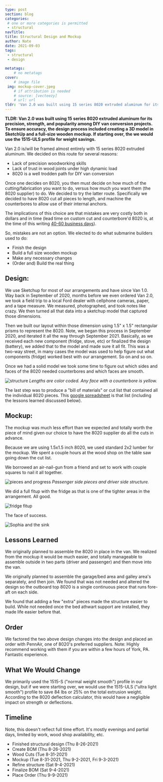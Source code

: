 ```yaml
---
type: post
section: blog
categories: 
 # one or more categories is permitted
 - structural
navTitle: 
title: Structural Design and Mockup
author: Nate
date: 2021-09-03
tags:
 - structural
 - design
 
metatags:
	# no metatags
cover: 
	# image file
 img: mockup-cover.jpeg
	# if attribution is needed
	# source: [vecteezy]
	# url: url
tldr: 'Van 2.0 was built using 15 series 8020 extruded aluminum for its precision, strength, and popularity among DIY van conversion projects. To ensure accuracy, the design process included creating a 3D model in SketchUp and a full-size wooden mockup. If starting over, the we would use the 1515-ULS profile for weight savings.'
---
```

**TLDR: Van 2.0 was built using 15 series 8020 extruded aluminum for its precision, strength, and popularity among DIY van conversion projects. To ensure accuracy, the design process included creating a 3D model in SketchUp and a full-size wooden mockup. If starting over, the we would use the 1515-ULS profile for weight savings.**

Van 2.0 is/will be framed almost entirely with 15 series 8020 extruded aluminum.  We decided on this route for several reasons:

* Lack of precision woodworking skills
* Lack of trust in wood joints under high dynamic load
* 8020 is a well trodden path for DIY van conversion

Once one decides on 8020, you then must decide on how much of the cutting/fabrication you want to do, versus how much you want them (the 8020 supplier) to do.  We decided to try the latter route.  Specifically we decided to have 8020 cut all pieces to length, and machine the counterbores to allow use of their internal anchors.

The implications of this choice are that mistakes are very costly both in dollars and in time (lead time on custom cut and counterbore'd 8020 is, at the time of this writing [40-60 business days](https://8020.net/shipping-information)).

So, mistakes are not an option.  We elected to do what submarine builders used to do: 
* Finish the design
* Build a full size wooden mockup
* Make any necessary changes
* (Order and) Build the real thing

## Design:
We use Sketchup for most of our arrangements and have since Van 1.0. Way back in September of 2020, months before we even ordered Van 2.0, we took a field trip to a local Ford dealer with cellphone cameras, paper, and a tape measure.  We measured, photographed, and took notes like crazy.  We then turned all that data into a sketchup model that captured those dimensions. 

Then we built our layout within those dimension using 1.5" x 1.5" rectangular prisms to represent the 8020.  Note, we began this process in September 2020, and iterated it all the way through September 2021.  Basically, as we received each new component (fridge, stove, etc) or finalized the design (battery), we added that to the model and made sure it all fit.  This was a two-way street, in many cases the model was used to help figure out what components (fridge) worked best with our arrangement.  So on and so on.

Once we had a solid model we took some time to figure out which sides and faces of the 8020 needed counterbores and which faces are smooth.

![structure](structure-final-iso.jpg)
_Lengths are color coded.  Any face with a counterbore is yellow._

The last step was to produce a "bill of materials" or cut list that contained all the individual 8020 pieces.  This [google spreadsheet](https://docs.google.com/spreadsheets/d/1hqJElnqDAgyVD-M6ryy4JeQU1woKh2F8f8kn4qlit8s/edit#gid=1736038467) is that list (including the lessons learned discussed below).

## Mockup:
The mockup was much less effort than we expected and totally worth the piece of mind given our choice to have the 8020 supplier do all the cuts in advance.

Because we are using 1.5x1.5 inch 8020, we used standard 2x2 lumber for the mockup.  We spent a couple hours at the wood shop on the table saw going down the cut list.

We borrowed an air-nail-gun from a friend and set to work with couple squares to nail it all together.

![pieces and progress](pieces.jpeg)
_Passenger side pieces and driver side structure._

We did a full fitup with the fridge as that is one of the tighter areas in the arrangement.  All good.

![fridge fitup](fridge.jpeg)

The face of success.

![Sophia and the sink](sink.jpeg)

## Lessons Learned

We originally planned to assemble the 8020 in place in the van.  We realized from the mockup it would be much easier, and totally manageable to assemble outside in two parts (driver and passenger) and then move into the van.

We originally planned to assemble the garage/bed area and galley area's separately, and then join.  We found that was not needed and altered the design so the outboard top 8020 is a single continuous piece that runs fore-aft on each side.

We found that adding a few "extra" pieces made the structure easier to build.  While not needed once the bed athwart support are installed, they made life easier before that.

## Order
We factored the two above design changes into the design and placed an order with PennAir, one of 8020's preferred suppliers.  Note:  Highly recommend working with them if you are within a few hours of York, PA.  Fantastic experience.

## What We Would Change

We primarily used the 1515-S ("normal weight smooth") profile in our design, but if we were starting over, we would use the 1515-ULS ("ultra light smooth") profile to save 84 lbs or 25% on the total extrusion weight. According to the 8020 deflection calculator, this would have a negligible impact on strength or deflections.

## Timeline 
Note, this doesn't reflect full time effort.  It's mostly evenings and partial days, limited by work, wood shop availability, etc.
* Finished structural design (Thu 8-26-2021)
* Create BOM (Thu 8-26-2021)
* Wood Cuts (Tue 8-31-2021)
* Mockup (Tue 8-31-2021, Thu 9-2-2021, Fri 9-3-2021)
* Refine structure (Sat 9-4-2021)
* Finalize BOM (Sat 9-4-2021)
* Place Order (Thu 9-9-2021)
